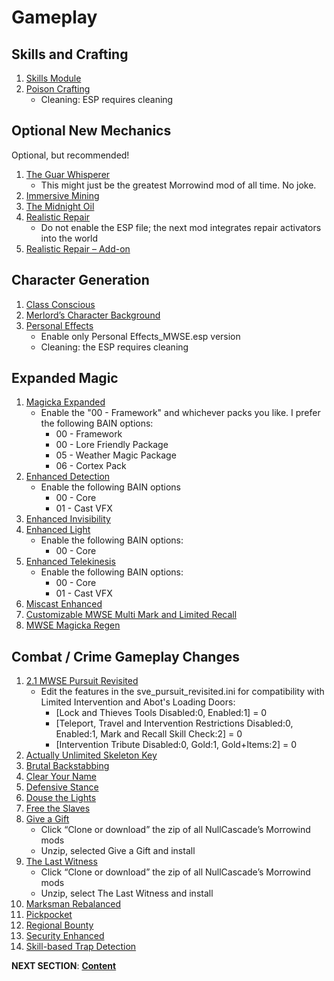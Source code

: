 # Gameplay 

## Skills and Crafting
1. [Skills Module](https://www.nexusmods.com/morrowind/mods/46034?tab=files)
1. [Poison Crafting](https://www.nexusmods.com/morrowind/mods/45729?tab=files)
	- Cleaning: ESP requires cleaning

## Optional New Mechanics
Optional, but recommended!
1. [The Guar Whisperer](https://www.nexusmods.com/morrowind/mods/48247?tab=files)
	- This might just be the greatest Morrowind mod of all time. No joke.
1. [Immersive Mining](https://www.nexusmods.com/morrowind/mods/46041?tab=files)
1. [The Midnight Oil](https://www.nexusmods.com/morrowind/mods/48293?tab=files)
1. [Realistic Repair](https://www.nexusmods.com/morrowind/mods/46673?tab=files)
	- Do not enable the ESP file; the next mod integrates repair activators into the world
1. [Realistic Repair – Add-on](https://mega.nz/folder/S1gC3ShI#WkcS9xC00nb27ZZZAJ0ZKQ)

## Character Generation
1. [Class Conscious](https://www.nexusmods.com/morrowind/mods/46902?tab=files)
1. [Merlord’s Character Background](https://www.nexusmods.com/morrowind/mods/46795?tab=files)
1. [Personal Effects](https://www.nexusmods.com/morrowind/mods/45338?tab=files)
	- Enable only Personal Effects_MWSE.esp version
	- Cleaning: the ESP requires cleaning
	
## Expanded Magic
1. [Magicka Expanded](https://www.nexusmods.com/morrowind/mods/47111?tab=files)
	- Enable the "00 - Framework" and whichever packs you like. I prefer the following BAIN options:
		- 00 - Framework
		- 00 - Lore Friendly Package
		- 05 - Weather Magic Package
		- 06 - Cortex Pack
1. [Enhanced Detection](https://www.nexusmods.com/morrowind/mods/47480?tab=files)
	- Enable the following BAIN options
		- 00 - Core
		- 01 - Cast VFX
1. [Enhanced Invisibility](https://www.nexusmods.com/morrowind/mods/47565?tab=files)
1. [Enhanced Light](https://www.nexusmods.com/morrowind/mods/47672?tab=files)
	- Enable the following BAIN options:
		- 00 - Core
1. [Enhanced Telekinesis](https://www.nexusmods.com/morrowind/mods/47534?tab=files)
	- Enable the following BAIN options:
		- 00 - Core
		- 01 - Cast VFX		
1. [Miscast Enhanced](https://www.nexusmods.com/morrowind/mods/47948?tab=files)
1. [Customizable MWSE Multi Mark and Limited Recall](https://www.nexusmods.com/morrowind/mods/47065?tab=files)
1. [MWSE Magicka Regen](https://www.nexusmods.com/morrowind/mods/48129?tab=files)

## Combat / Crime Gameplay Changes
1. [2.1 MWSE Pursuit Revisited](https://www.nexusmods.com/morrowind/mods/45904?tab=files)
	- Edit the features in the sve_pursuit_revisited.ini for compatibility with Limited Intervention and Abot's Loading Doors:
		- [Lock and Thieves Tools Disabled:0, Enabled:1] = 0
		- [Teleport, Travel and Intervention Restrictions Disabled:0, Enabled:1, Mark and Recall Skill Check:2] = 0
		- [Intervention Tribute Disabled:0, Gold:1, Gold+Items:2] = 0
1. [Actually Unlimited Skeleton Key](https://www.nexusmods.com/morrowind/mods/47972?tab=files)
1. [Brutal Backstabbing](https://www.nexusmods.com/morrowind/mods/45890?tab=files)
1. [Clear Your Name](https://www.nexusmods.com/morrowind/mods/43786?tab=files)
1. [Defensive Stance](https://www.nexusmods.com/morrowind/mods/46845?tab=files)
1. [Douse the Lights](https://www.nexusmods.com/morrowind/mods/47980?tab=files)
1. [Free the Slaves](https://www.nexusmods.com/morrowind/mods/45191?tab=files)
1. [Give a Gift](https://github.com/NullCascade/morrowind-mods)
	- Click “Clone or download” the zip of all NullCascade’s Morrowind mods
	- Unzip, selected Give a Gift and install
1. [The Last Witness](https://github.com/NullCascade/morrowind-mods)
	- Click “Clone or download” the zip of all NullCascade’s Morrowind mods
	- Unzip, select The Last Witness and install
1. [Marksman Rebalanced](https://www.nexusmods.com/morrowind/mods/46715?tab=files)
1. [Pickpocket](https://www.nexusmods.com/morrowind/mods/47581?tab=files)
1. [Regional Bounty](https://www.nexusmods.com/morrowind/mods/47285?tab=files)
1. [Security Enhanced](https://www.nexusmods.com/morrowind/mods/47038?tab=files)
1. [Skill-based Trap Detection](https://www.nexusmods.com/morrowind/mods/47120?tab=files)


**NEXT SECTION**:
[**Content**](https://github.com/doublemoulinet/Morrowind-Modular-Mod-Guide/blob/master/CONTENT.md)